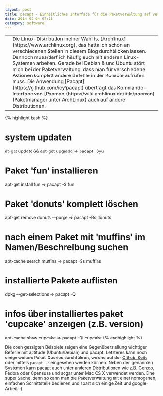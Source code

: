 ```yaml
---
layout: post
title: pacapt - Einheitliches Interface für die Paketverwaltung auf verschiedenen Linux-Systemen
date: 2014-02-04 07:03
category: software
---
```

<table cellpadding="0" cellspacing="0" border="0">
<tr>
<td>
<img src="{{site.url}}/images/blog/Package.png" class="lefticon" alt="" />
</td>
<td>
Die Linux-Distribution meiner Wahl ist [Archlinux](https://www.archlinux.org), das hatte ich schon an verschiedenen Stellen in diesem Blog durchblicken lassen. Dennoch muss/darf ich häufig auch mit anderen Linux-Systemen arbeiten. Gerade bei Debian & und Ubuntu stört mich bei der Paketverwaltung, dass man für verschiedene Aktionen komplett andere Befehle in der Konsole aufrufen muss. Die Anwendung [Pacapt](https://github.com/icy/pacapt) überträgt das Kommando-Interface von [Pacman](https://wiki.archlinux.de/title/pacman) (Paketmanager unter ArchLinux) auch auf andere Distributionen.
</td>
</tr>
</table>
<!--more-->

{% highlight bash %}
# system updaten
at-get update && apt-get upgrade => pacapt -Syu

# Paket 'fun' installieren
apt-get install fun => pacapt -S fun

# Paket 'donuts' komplett löschen
apt-get remove donuts --purge => pacapt -Rs donuts

# nach einem Paket mit 'muffins' im Namen/Beschreibung suchen
apt-cache search muffins => pacapt -Ss muffins

# installierte Pakete auflisten
dpkg --get-selections => pacapt -Q

# infos über installiertes paket 'cupcake' anzeigen (z.B. version)
apt-cache show cupcake => pacapt -Qi cupcake
{% endhighlight %}

Die oben gezeigten Beispiele zeigen eine Gegenüberstellung wichtiger Befehle mit aptitude (Ubuntu/Debian) und pacapt. Letzteres kann noch einige weitere Paket-Queries durchführen, welche auf der [Github-Seite](https://github.com/icy/pacapt) oder mittels <code>pacapt -h</code> eingesehen werden können. Neben den genannten Systemen kann pacapt auch unter anderen Distributionen wie z.B. Gentoo, Fedora oder Opensuse und sogar unter Mac OS X verwendet werden. 
Eine super Sache, denn so kann man die Paketverwaltung mit einer homogenen, einfachen Schnittstelle bedienen und spart sich einige Zeit und google-Arbeit. :)
